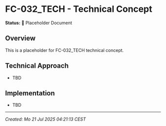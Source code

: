 # FC-032_TECH - Technical Concept

**Status:** 🚧 Placeholder Document

## Overview
This is a placeholder for FC-032_TECH technical concept.

## Technical Approach
- TBD

## Implementation
- TBD

---
*Created: Mo 21 Jul 2025 04:21:13 CEST*
